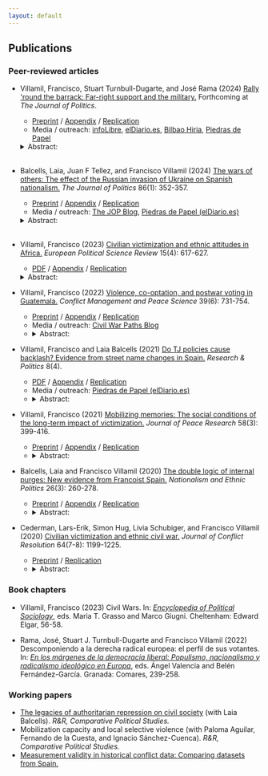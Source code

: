 ```yaml
---
layout: default
---
```


## Publications

### Peer-reviewed articles

* Villamil, Francisco, Stuart Turnbull-Dugarte, and José Rama (2024) [Rally 'round the barrack: Far-right support and the military.](https://doi.org/10.1086/727598) Forthcoming at *The Journal of Politics*.
  - [Preprint](https://nbviewer.org/github/franvillamil/franvillamil.github.io/blob/master/files/pubs/preprint_Villamil_TurnbullDugarte_Rama_JOP.pdf) / [Appendix](https://nbviewer.org/github/franvillamil/franvillamil.github.io/blob/master/files/pubs/appendix_Villamil_TurnbullDugarte_Rama_JOP.pdf) / [Replication](https://github.com/franvillamil/vox_military)
  - Media / outreach: [infoLibre](https://www.infolibre.es/politica/triunfo-vox-cuarteles-estudio-acredita-expansion-extrema-derecha-ejercito_1_1560872.html), [elDiario.es](https://www.eldiario.es/politica/ideologia-militares-restos-franquistas-tropa-mayoria-conservadora_1_10712728.html), [Bilbao Hiria](https://bilbaohiria.com/actualidad/auge-de-la-extrema-derecha-en-el-ejercito-espanol/), [Piedras de Papel](https://www.eldiario.es/piedrasdepapel/ejercito-extrema-derecha_132_10493272.html)
  <details>
    <summary>Abstract:</summary>
    Despite the importance of authoritarian and nationalist values in military culture, we know little about the link between the military and the far right. In this article we argue that there is an ideological affinity between the military and far-right parties, strengthened by occupational socialization. Moreover, the presence of military institutions also helps mobilizing far-right support among the surrounding population. We test this argument using data from Spain. We show both that military personnel are substantially more likely than civilians to support the far right and that the location of military facilities in Spain is linked to higher far-right support. We also discuss the generalizability of the results and provide tentative evidence that a similar link is likely to be observed in countries where the armed forces have been historically focused on controlling internal dissent and where national sovereignty has been threatened, by either internal or external challengers.
  </details><br />

* Balcells, Laia, Juan F Tellez, and Francisco Villamil (2024) [The wars of others: The effect of the Russian invasion of Ukraine on Spanish nationalism.](https://doi.org/10.1086/726939) *The Journal of Politics* 86(1): 352-357.
  - [Preprint](https://nbviewer.org/github/franvillamil/franvillamil.github.io/blob/master/files/pubs/preprint_Balcells_Tellez_Villamil_JOP.pdf) / [Appendix](https://nbviewer.org/github/franvillamil/franvillamil.github.io/blob/master/files/pubs/appendix_Balcells_Tellez_Villamil_JOP.pdf) / [Replication](https://doi.org/10.7910/DVN/COS3BS)
  - Media / outreach: [The JOP Blog](https://jop.blogs.uni-hamburg.de/the-impact-of-distant-wars-on-nationalism-lessons-from-spain/), [Piedras de Papel (elDiario.es)](https://www.eldiario.es/piedrasdepapel/guerras-afectan-politicamente_132_10640558.html)
  <details>
    <summary>Abstract:</summary>
    Wars can produce drastic changes in the attitudes and behavior of the citizens of the countries involved in the fighting. Yet such conflicts also have important security and economic implications for uninvolved, ‘third-party‘ states. How do the wars of others shape domestic public attitudes? We explore this question by analyzing the effect of the February 2022 Russian invasion of Ukraine on Spanish nationalism. Exploiting a natural experiment in Spain, we show that the Russian invasion caused a general increase in the salience of Spanish national identification, but not at the expense of regional or substate national identities. We also find an activation effect on electoral participation and increased support for taxation. Our study illuminates pathways through which international conflicts can impact domestic politics in third-party states.
  </details><br>

* Villamil, Francisco (2023) [Civilian victimization and ethnic attitudes in Africa.](https://doi.org/10.1017/S1755773923000097) *European Political Science Review* 15(4): 617-627.
  - [PDF](https://www.cambridge.org/core/services/aop-cambridge-core/content/view/973528557583A9CB9A401109A6F15C20/S1755773923000097a.pdf/civilian-victimization-and-ethnic-attitudes-in-africa.pdf) / [Appendix](https://static.cambridge.org/content/id/urn:cambridge.org:id:article:S1755773923000097/resource/name/S1755773923000097sup001.pdf) / [Replication](https://github.com/franvillamil/ethnicity_africa)
  <details>
    <summary>Abstract:</summary>
    Previous research shows that violence is an important factor driving ethnic identification and grievances, but most works that explore micro-level effects focus on specific cases and have limited external validity. This article looks at the individual-level consequences of civilian victimization in a large sample across Africa. Combining georeferenced survey data from several rounds of the Afrobarometer, victimization events from the UCDP-GED, and data on collective targeting from the ethnic one-sided violence dataset, it studies the effect of exposure to violence on ethnic identification and self-reported ethnic grievances. Results show that violence increases ethnic identification and ethnic grievances particularly when it is committed by state forces and among individuals who belong to an ethnic group that was collectively targeted in the past.
  </details>



* Villamil, Francisco (2022) [Violence, co-optation, and postwar voting in Guatemala.](https://doi.org/10.1177/07388942211066539) *Conflict Management and Peace Science* 39(6): 731-754.
  - [Preprint](https://nbviewer.org/github/franvillamil/legacies_guatemala/blob/master/writing/preprint.pdf) / [Appendix](https://nbviewer.org/github/franvillamil/legacies_guatemala/blob/master/writing/appendix.pdf) / [Replication](https://github.com/franvillamil/legacies_guatemala)
  - Media / outreach: [Civil War Paths Blog](https://www.civilwarpaths.org/how-political-actors-influence-war-legacies/)
  - <details><summary>Abstract:</summary><p>Wartime civilian victimization produces a counter-reaction against the perpetrator. However, this effect hinges on the creation of collective memories of wartime events. In many countries, former fighting actors and political elites try to redirect memories of wartime events through denial, propaganda, and co-optation. Previous works have ignored these aspects. I argue that the effect of violence is conditional on the capacity of local communities to build collective memories and bypass those efforts. I test this argument using local-level data from Guatemala. Results show that the effects of state violence on postwar voting depend on prewar exposure to political mobilization.</p></details>

* Villamil, Francisco and Laia Balcells (2021) [Do TJ policies cause backlash? Evidence from street name changes in Spain.](https://doi.org/10.1177/20531680211058550) *Research & Politics* 8(4).
  - [PDF](https://journals.sagepub.com/doi/pdf/10.1177/20531680211058550) / [Appendix](https://nbviewer.org/github/franvillamil/franvillamil.github.io/blob/master/files/pubs/appendix_Villamil_Balcells_2021.pdf) / [Replication](https://github.com/franvillamil/streets_vox)
  - Media / outreach: [Piedras de Papel (elDiario.es)](https://www.eldiario.es/piedrasdepapel/justicia-transicional-memoria-historica_132_8453155.html)
  - <details><summary>Abstract:</summary><p>Memories of old conflicts often shape domestic politics long after these conflicts end. Contemporary debates about past civil wars and/or repressive regimes in different parts of the world suggest that these are sensitive topics that might increase political polarization, particularly when transitional justice policies are implemented and political parties mobilize discontentment with such policies. One such policy recently debated in Spain is removing public symbols linked to a past civil war and subsequent authoritarian regime (i.e., Francoism). However, the empirical evidence on its impact is still limited. This article attempts to fill this gap by examining the political consequences of street renaming. Using a difference-in-differences approach, we show that the removal of Francoist street names has contributed to an increase of electoral support for a new far-right party, Vox, mainly at the expense of a traditional right-wing conservative party, PP. Our results suggest that revisiting the past can cause a backlash among those ideologically aligned with the perpetrator, and that some political parties can capitalize on this.</p></details>

* Villamil, Francisco (2021) [Mobilizing memories: The social conditions of the long-term impact of victimization.](https://doi.org/10.1177/0022343320912816) *Journal of Peace Research* 58(3): 399-416.
  - [Preprint](https://nbviewer.org/github/franvillamil/franvillamil.github.io/blob/master/files/pubs/preprint_Villamil_2020_JPR.pdf) / [Appendix](https://nbviewer.org/github/franvillamil/franvillamil.github.io/blob/master/files/pubs/appendix_Villamil_2020_JPR.pdf) / [Replication](https://github.com/franvillamil/franvillamil.github.io/raw/master/files/pubs/replication_Villamil_2020_JPR.zip)
  - <details><summary>Abstract:</summary><p>Recent research has focused on the legacies of civil war violence on political preferences, finding that wartime victimization decreases support for the perpetrator or its political identity in the long run. However, we know little about the conditions under which this effect takes place. Historical accounts from civil wars suggest that the longterm effect of violence is not homogenous, nor consistent across areas within a single conflict. Addressing this gap, this article explores the effects of wartime victimization on long-term political preferences at the local level, looking at the conditioning effect of the local social context. In particular, I argue that the effect of wartime violence depends on the existence of local networks that create and maintain memories of the violence, and capitalize on them for future mobilization. This argument is tested in the context of the Spanish Civil War. I build a novel dataset using archival data, historical secondary sources, and already existing datasets, covering 2,100 municipalities across Spain. In line with the argument, it is found that Francoist wartime victimization during the civil war is linked to an increase in leftist vote share after democracy was restored four decades later, but mainly in those municipalities where clandestine, left-leaning political networks were active after the conflict.</p></details>

* Balcells, Laia and Francisco Villamil (2020) [The double logic of internal purges: New evidence from Francoist Spain.](https://doi.org/10.1080/13537113.2020.1795451) *Nationalism and Ethnic Politics* 26(3): 260-278.
  - [Preprint](https://nbviewer.org/github/franvillamil/franvillamil.github.io/blob/master/files/pubs/preprint_Balcells_Villamil_2020_NEPS.pdf) / [Appendix](https://nbviewer.org/github/franvillamil/franvillamil.github.io/blob/master/files/pubs/appendix_Balcells_Villamil_2020_NEPS.pdf) / [Replication](https://github.com/franvillamil/franvillamil.github.io/raw/master/files/pubs/replication_Balcells_Villamil_2020_NEPS.zip)
  - <details><summary>Abstract:</summary><p>States often engage in internal purges to eliminate political dissidents within their own ranks. However, partly because of the absence of reliable data, we know little about the logic and dynamics of these purges, particularly of lower-rank members of the state. Why do state authorities persecute these individuals when they do not entail a clear threat to the regime? We focus on the purges of public-school teachers during the early years of Francisco Franco’s regime in Spain. Using detailed historical sources, we explore whether teachers were more likely to be purged following the two main cleavages in 1930s Spain: the left-right divide and the center-periphery (i.e. nationalist) cleavage. Our results suggest that whilst the Spanish Civil War (1936-1939) was still unfolding Francoist authorities targeted teachers from leftist localities, thus focusing on potential security threats behind the frontlines. After winning the war, Francoists switched their targeting to teachers from national minority groups in order to promote nation-building policies leading to their assimilation. Our findings highlight the double logic of purging as both a preemptive measure against internal threats and a nation-building tool.</p></details>

* Cederman, Lars-Erik, Simon Hug, Livia Schubiger, and Francisco Villamil (2020) [Civilian victimization and ethnic civil war.](https://doi.org/10.1177/0022002719898873) *Journal of Conflict Resolution* 64(7-8): 1199-1225.
  - [Preprint](https://nbviewer.org/github/franvillamil/franvillamil.github.io/blob/master/files/pubs/Cederman_et_al_2020_JCR.pdf) / [Replication](https://github.com/franvillamil/franvillamil.github.io/raw/master/files/pubs/replication_cederman_et_al_2020.zip)
  - <details><summary>Abstract:</summary><p>While many studies provide insights into the causes of wartime civilian victimization, we know little about how the targeting of particular segments of the civilian population affects the onset and escalation of armed conflict. Previous research on conflict onset has been largely limited to structural variables, both theoretically and empirically. Moving beyond these static approaches, this paper assesses how the state-led targeting of specific ethnic groups affects the likelihood of ethnic conflict onset, and the evolution of conflicts once they break out. Relying on a new dataset with global coverage that captures the ethnic identity of civilian victims of targeted violence, we find evidence that the state-led civilian victimization of particular ethnic groups increases the likelihood that the latter become involved in ethnic civil war. We also find tentative, yet more nuanced, evidence that ethnic targeting by state forces affects the escalation of ongoing conflicts.</p></details>

### Book chapters

* Villamil, Francisco (2023) Civil Wars. In: *[Encyclopedia of Political Sociology](https://www.e-elgar.com/shop/gbp/elgar-encyclopedia-of-political-sociology-9781803921228.html)*, eds. Maria T. Grasso and Marco Giugni. Cheltenham: Edward Elgar, 56-58.

* Rama, José, Stuart J. Turnbull-Dugarte and Francisco Villamil (2022) Descomponiendo a la derecha radical europea: el perfil de sus votantes. In: *[En los márgenes de la democracia liberal: Populismo, nacionalismo y radicalismo ideológico en Europa](https://www.comares.com/libro/en-los-margenes-de-la-democracia-liberal_143816/)*, eds. Ángel Valencia and Belén Fernández-García. Granada: Comares, 239-258.

### Working papers

* [The legacies of authoritarian repression on civil society](https://doi.org/10.35188/UNU-WIDER/2023/309-3) (with Laia Balcells). *R&R, Comparative Political Studies.*
* Mobilization capacity and local selective violence (with Paloma Aguilar, Fernando de la Cuesta, and Ignacio Sánchez-Cuenca). *R&R, Comparative Political Studies.*
* [Measurement validity in historical conflict data: Comparing datasets from Spain.](https://osf.io/c6wgk/)
